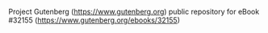 Project Gutenberg (https://www.gutenberg.org) public repository for eBook #32155 (https://www.gutenberg.org/ebooks/32155)
